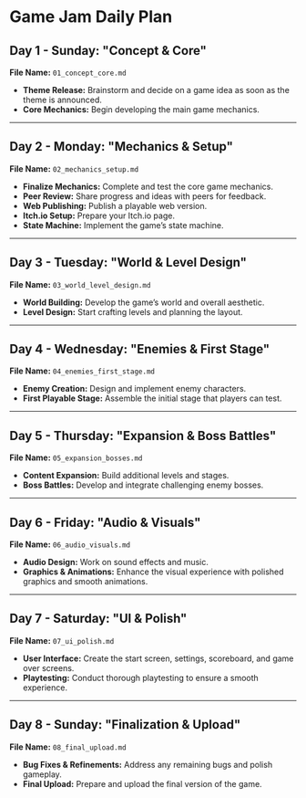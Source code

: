 # Game Jam Daily Plan

## Day 1 - Sunday: **"Concept & Core"**
**File Name:** `01_concept_core.md`
- **Theme Release:** Brainstorm and decide on a game idea as soon as the theme is announced.
- **Core Mechanics:** Begin developing the main game mechanics.

---

## Day 2 - Monday: **"Mechanics & Setup"**
**File Name:** `02_mechanics_setup.md`
- **Finalize Mechanics:** Complete and test the core game mechanics.
- **Peer Review:** Share progress and ideas with peers for feedback.
- **Web Publishing:** Publish a playable web version.
- **Itch.io Setup:** Prepare your Itch.io page.
- **State Machine:** Implement the game’s state machine.

---

## Day 3 - Tuesday: **"World & Level Design"**
**File Name:** `03_world_level_design.md`
- **World Building:** Develop the game’s world and overall aesthetic.
- **Level Design:** Start crafting levels and planning the layout.

---

## Day 4 - Wednesday: **"Enemies & First Stage"**
**File Name:** `04_enemies_first_stage.md`
- **Enemy Creation:** Design and implement enemy characters.
- **First Playable Stage:** Assemble the initial stage that players can test.

---

## Day 5 - Thursday: **"Expansion & Boss Battles"**
**File Name:** `05_expansion_bosses.md`
- **Content Expansion:** Build additional levels and stages.
- **Boss Battles:** Develop and integrate challenging enemy bosses.

---

## Day 6 - Friday: **"Audio & Visuals"**
**File Name:** `06_audio_visuals.md`
- **Audio Design:** Work on sound effects and music.
- **Graphics & Animations:** Enhance the visual experience with polished graphics and smooth animations.

---

## Day 7 - Saturday: **"UI & Polish"**
**File Name:** `07_ui_polish.md`
- **User Interface:** Create the start screen, settings, scoreboard, and game over screens.
- **Playtesting:** Conduct thorough playtesting to ensure a smooth experience.

---

## Day 8 - Sunday: **"Finalization & Upload"**
**File Name:** `08_final_upload.md`
- **Bug Fixes & Refinements:** Address any remaining bugs and polish gameplay.
- **Final Upload:** Prepare and upload the final version of the game.
